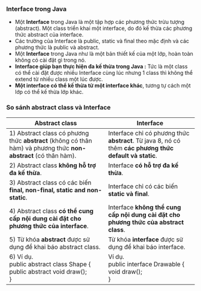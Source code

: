### Interface trong Java
- Một **Interface** trong Java là một tập hợp các phương thức trừu tượng (abstract). Một class triển khai một interface, do đó kế thừa các phương thức abstract của interface.
- Các trường của Interface là public, static và final theo mặc định và các phương thức là public và abstract.
- Một **Interface** trong Java như là một bản thiết kế của một lớp, hoàn toàn không có cài đặt gì trong nó.
- **Interface giúp bạn thực hiện đa kế thừa trong Java :** Tức là một class có thể cài đặt được nhiều Interface cùng lúc nhưng 1 class thì không thể extend từ nhiều class một lúc được.
- **Một interface có thể kế thừa từ một interface khác**, tương tự cách một lớp có thể kế thừa lớp khác.
### So sánh abstract class và Interface
|Abstract class|Interface|
|---|---|
|1) Abstract class có phương thức **abstract** (không có thân hàm) và phương thức **non-abstract** (có thân hàm).|Interface chỉ có phương thức **abstract**. Từ java 8, nó có thêm **các phương thức default và static**.|
|2) Abstract class **không hỗ trợ đa kế thừa**.|Interface **có hỗ trợ đa kế thừa**.|
|3) Abstract class có các biến **final, non-final, static and non-static**.|Interface chỉ có các biến **static và final**.|
|4) Abstract class **có thể cung cấp nội dung cài đặt cho phương thức của interface**.|Interface **không thể cung cấp nội dung cài đặt cho phương thức của abstract class**.|
|5) Từ khóa **abstract** được sử dụng để khai báo abstract class.|Từ khóa **interface** được sử dụng để khai báo interface.|
|6) Ví dụ. <br/> public abstract class Shape { <br/> public abstract void draw(); <br/> }|Ví dụ. <br/> public interface Drawable { <br/> void draw(); <br/> }|
